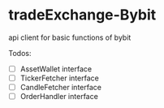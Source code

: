 # tradeExchange-Bybit
api client for basic functions of bybit


Todos:
 * [ ] AssetWallet interface
 * [ ] TickerFetcher interface
 * [ ] CandleFetcher interface
 * [ ] OrderHandler interface
